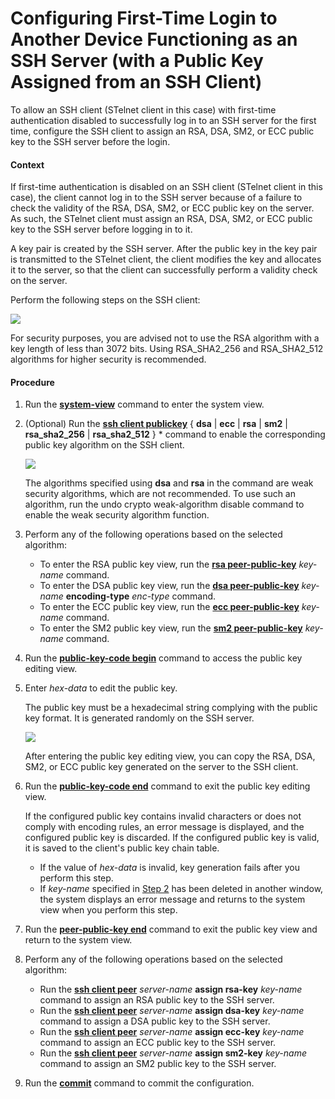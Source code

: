 Configuring First-Time Login to Another Device Functioning as an SSH Server (with a Public Key Assigned from an SSH Client)
===========================================================================================================================

To allow an SSH client (STelnet client in this case) with first-time authentication disabled to successfully log in to an SSH server for the first time, configure the SSH client to assign an RSA, DSA, SM2, or ECC public key to the SSH server before the login.

#### Context

If first-time authentication is disabled on an SSH client (STelnet client in this case), the client cannot log in to the SSH server because of a failure to check the validity of the RSA, DSA, SM2, or ECC public key on the server. As such, the STelnet client must assign an RSA, DSA, SM2, or ECC public key to the SSH server before logging in to it.

A key pair is created by the SSH server. After the public key in the key pair is transmitted to the STelnet client, the client modifies the key and allocates it to the server, so that the client can successfully perform a validity check on the server.

Perform the following steps on the SSH client:

![](../../../../public_sys-resources/note_3.0-en-us.png) 

For security purposes, you are advised not to use the RSA algorithm with a key length of less than 3072 bits. Using RSA\_SHA2\_256 and RSA\_SHA2\_512 algorithms for higher security is recommended.



#### Procedure

1. Run the [**system-view**](cmdqueryname=system-view) command to enter the system view.
2. (Optional) Run the [**ssh client publickey**](cmdqueryname=ssh+client+publickey) { **dsa** | **ecc** | **rsa** | **sm2** | **rsa\_sha2\_256** | **rsa\_sha2\_512** } \* command to enable the corresponding public key algorithm on the SSH client.
   
   ![](../../../../public_sys-resources/note_3.0-en-us.png) 
   
   The algorithms specified using **dsa** and **rsa** in the command are weak security algorithms, which are not recommended. To use such an algorithm, run the undo crypto weak-algorithm disable command to enable the weak security algorithm function.
3. Perform any of the following operations based on the selected algorithm:
   
   
   * To enter the RSA public key view, run the [**rsa peer-public-key**](cmdqueryname=rsa+peer-public-key) *key-name* command.
   * To enter the DSA public key view, run the [**dsa peer-public-key**](cmdqueryname=dsa+peer-public-key) *key-name* **encoding-type** *enc-type* command.
   * To enter the ECC public key view, run the [**ecc peer-public-key**](cmdqueryname=ecc+peer-public-key) *key-name* command.
   * To enter the SM2 public key view, run the [**sm2 peer-public-key**](cmdqueryname=sm2+peer-public-key) *key-name* command.
4. Run the [**public-key-code begin**](cmdqueryname=public-key-code+begin) command to access the public key editing view.
5. Enter *hex-data* to edit the public key.
   
   
   
   The public key must be a hexadecimal string complying with the public key format. It is generated randomly on the SSH server.
   
   ![](../../../../public_sys-resources/note_3.0-en-us.png) 
   
   After entering the public key editing view, you can copy the RSA, DSA, SM2, or ECC public key generated on the server to the SSH client.
6. Run the [**public-key-code end**](cmdqueryname=public-key-code+end) command to exit the public key editing view.
   
   
   
   If the configured public key contains invalid characters or does not comply with encoding rules, an error message is displayed, and the configured public key is discarded. If the configured public key is valid, it is saved to the client's public key chain table.
   
   * If the value of *hex-data* is invalid, key generation fails after you perform this step.
   * If *key-name* specified in [Step 2](#EN-US_TASK_0172360082__step_1) has been deleted in another window, the system displays an error message and returns to the system view when you perform this step.
7. Run the [**peer-public-key end**](cmdqueryname=peer-public-key+end) command to exit the public key view and return to the system view.
8. Perform any of the following operations based on the selected algorithm:
   
   
   * Run the [**ssh client peer**](cmdqueryname=ssh+client+peer) *server-name* **assign rsa-key** *key-name* command to assign an RSA public key to the SSH server.
   * Run the [**ssh client peer**](cmdqueryname=ssh+client+peer) *server-name* **assign dsa-key** *key-name* command to assign a DSA public key to the SSH server.
   * Run the [**ssh client peer**](cmdqueryname=ssh+client+peer) *server-name* **assign ecc-key** *key-name* command to assign an ECC public key to the SSH server.
   * Run the [**ssh client peer**](cmdqueryname=ssh+client+peer) *server-name* **assign sm2-key** *key-name* command to assign an SM2 public key to the SSH server.
9. Run the [**commit**](cmdqueryname=commit) command to commit the configuration.